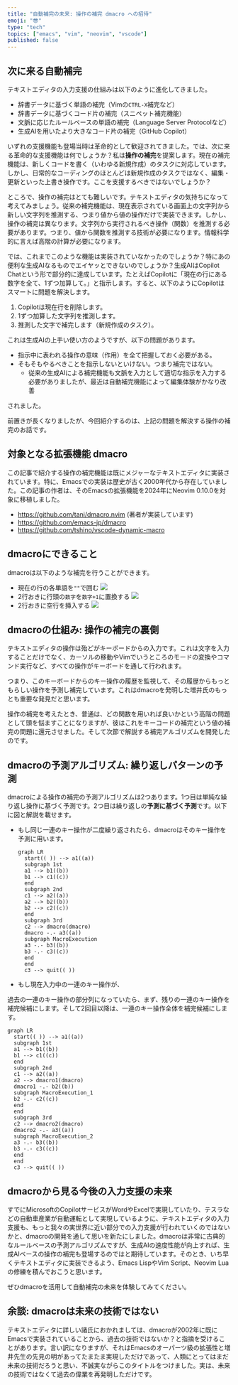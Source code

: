 ```yaml
---
title: "自動補完の未来: 操作の補完 dmacro への招待"
emoji: "😎"
type: "tech"
topics: ["emacs", "vim", "neovim", "vscode"]
published: false
---
```


## 次に来る自動補完

テキストエディタの入力支援の仕組みは以下のように進化してきました。

- 辞書データに基づく単語の補完（Vimの`CTRL-X`補完など）
- 辞書データに基づくコード片の補完（スニペット補完機能）
- 文脈に応じたルールベースの単語の補完（Language Server Protocolなど）
- 生成AIを用いたより大きなコード片の補完（GitHub Copilot）

いずれの支援機能も登場当時は革命的として歓迎されてきました。では、次に来る革命的な支援機能は何でしょうか？私は**操作の補完**を提案します。現在の補完機能は、新しくコードを書く（いわゆる新規作成）のタスクに対応しています。しかし、日常的なコーディングのほとんどは新規作成のタスクではなく、編集・更新といった上書き操作です。ここを支援するべきではないでしょうか？

ところで、操作の補完はとても難しいです。テキストエディタの気持ちになって考えてみましょう。従来の補完機能は、現在表示されている画面上の文字列から新しい文字列を推測する、つまり値から値の操作だけで実装できます。しかし、操作の補完は異なります。文字列から実行されるべき操作（関数）を推測する必要があります。つまり、値から関数を推測する技術が必要になります。情報科学的に言えば高階の計算が必要になります。

では、これまでこのような機能は実装されていなかったのでしょうか？特にあの便利な生成AIなるものでエイヤッとできないのでしょうか？生成AIはCopilot Chatという形で部分的に達成しています。たとえばCopilotに「現在の行にある数字を全て、1ずつ加算して。」と指示します。すると、以下のようにCopilotはスマートに問題を解決します。

1. Copilotは現在行を削除します。
2. 1ずつ加算した文字列を推測します。
3. 推測した文字で補完します（新規作成のタスク）。

これは生成AIの上手い使い方のようですが、以下の問題があります。

- 指示中に表われる操作の意味（作用）を全て把握しておく必要がある。
- そもそもやるべきことを指示しないといけない。つまり補完ではない。
  - 従来の生成AIによる補完機能も文脈を入力として適切な指示を入力する必要がありましたが、最近は自動補完機能によって編集体験がかなり改善

されました。

前置きが長くなりましたが、今回紹介するのは、上記の問題を解決する操作の補完のお話です。

## 対象となる拡張機能 dmacro

この記事で紹介する操作の補完機能は既にメジャーなテキストエディタに実装されています。特に、Emacsでの実装は歴史が古く2000年代から存在していました。この記事の作者は、そのEmacsの拡張機能を2024年にNeovim 0.10.0を対象に移植しました。

- https://github.com/tani/dmacro.nvim (著者が実装しています)
- https://github.com/emacs-jp/dmacro
- https://github.com/tshino/vscode-dynamic-macro

## dmacroにできること

dmacroは以下のような補完を行うことができます。

- 現在の行の各単語を`""`で囲む
  ![](/images/wrap_quote_dmacro_2024.gif)
- 2行おきに行頭の`数字`を`数字+1`に置換する
  ![](/images/inc_num_dmacro_2024.gif)
- 2行おきに空行を挿入する
  ![](/images/insert_nl_dmacro_2024.gif)

## dmacroの仕組み: 操作の補完の裏側

テキストエディタの操作は殆どがキーボードからの入力です。これは文字を入力することだけでなく、カーソルの移動やVimでいうところのモードの変換やコマンド実行など、すべての操作がキーボードを通して行われます。

つまり、このキーボードからのキー操作の履歴を監視して、その履歴からもっともらしい操作を予測し補完しています。これはdmacroを発明した増井氏のもっとも重要な発見だと思います。

操作の補完を考えたとき、普通は、どの関数を用いれば良いかという高階の問題として頭を悩ますことになりますが、彼はこれをキーコードの補完という値の補完の問題に還元させました。そして次節で解説する補完アルゴリズムを開発したのです。

## dmacroの予測アルゴリズム: 繰り返しパターンの予測

dmacroによる操作の補完の予測アルゴリズムは2つあります。1つ目は単純な繰り返し操作に基づく予測です。2つ目は繰り返しの**予測に基づく予測**です。以下に図と解説を載せます。

- もし同じ一連のキー操作が二度繰り返されたら、dmacroはそのキー操作を予測に用います。
  ```mermaid
  graph LR
    start(( )) --> a1((a))
    subgraph 1st
    a1 --> b1((b))
    b1 --> c1((c))
    end
    subgraph 2nd
    c1 --> a2((a))
    a2 --> b2((b))
    b2 --> c2((c))
    end
    subgraph 3rd
    c2 --> dmacro(dmacro)
    dmacro -.- a3((a))
    subgraph MacroExecution
    a3 -.- b3((b))
    b3 -.- c3((c))
    end
    end
    c3 --> quit(( ))
  ```

- もし現在入力中の一連のキー操作が、

過去の一連のキー操作の部分列になっていたら、まず、残りの一連のキー操作を補完候補にします。そして2回目以降は、一連のキー操作全体を補完候補にします。
  ```mermaid
  graph LR
    start(( )) --> a1((a))
    subgraph 1st
    a1 --> b1((b))
    b1 --> c1((c))
    end
    subgraph 2nd
    c1 --> a2((a))
    a2 --> dmacro1(dmacro)
    dmacro1 -.- b2((b))
    subgraph MacroExecution_1
    b2 -.- c2((c))
    end
    end
    subgraph 3rd
    c2 --> dmacro2(dmacro)
    dmacro2 -.- a3((a))
    subgraph MacroExecution_2
    a3 -.- b3((b))
    b3 -.- c3((c))
    end
    end
    c3 --> quit(( ))
  ```

## dmacroから見る今後の入力支援の未来

すでにMicrosoftのCopilotサービスがWordやExcelで実現していたり、テスラなどの自動車産業が自動運転として実現しているように、テキストエディタの入力支援も、もっと我々の実世界に近い部分での入力支援が行われていくのではないかと、dmacroの開発を通して思いを新たにしました。dmacroは非常に古典的なルールベースの予測アルゴリズムですが、生成AIの速度性能が向上すれば、生成AIベースの操作の補完も登場するのではと期待しています。そのとき、いち早くテキストエディタに実装できるよう、Emacs LispやVim Script、Neovim Luaの修練を積んでおこうと思います。

ぜひdmacroを活用して自動補完の未来を体験してみてください。

## 余談: dmacroは未来の技術ではない

テキストエディタに詳しい諸氏におかれましては、dmacroが2002年に既にEmacsで実装されていることから、過去の技術ではないか？と指摘を受けることがあります。言い訳になりますが、それはEmacsのオーパーツ級の拡張性と増井先生の先見の明があってたまたま実現しただけであって、人類にとってはまだ未来の技術だろうと思い、不誠実ながらこのタイトルをつけました。実は、未来の技術ではなくて過去の偉業を再発明しただけです。
